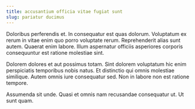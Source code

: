 ```yaml
---
title: accusantium officia vitae fugiat sunt
slug: pariatur ducimus
---
```


Doloribus perferendis et. In consequatur est quas dolorum. Voluptatum ex rerum in vitae enim quo porro voluptate rerum. Reprehenderit alias sunt autem. Quaerat enim labore. Illum aspernatur officiis asperiores corporis consequuntur est ratione molestiae sint.

Dolorem dolores et aut possimus totam. Sint dolorem voluptatum hic enim perspiciatis temporibus nobis natus. Et distinctio qui omnis molestiae similique. Autem omnis iure consequatur sed. Non in labore non est ratione tempore.

Assumenda sit unde. Quasi et omnis nam recusandae consequatur ut. Ut sunt quam.
